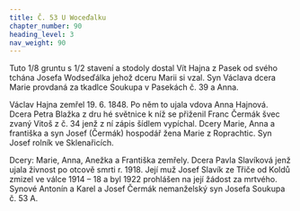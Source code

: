 ```yaml
---
title: Č. 53 U Woceďalku
chapter_number: 90
heading_level: 3
nav_weight: 90
---
```




Tuto 1/8 gruntu s 1/2 stavení a stodoly dostal Vít Hajna z Pasek od svého tchána Josefa Wodseďálka
jehož dceru Marii si vzal. Syn Václava dcera Marie provdaná za tkadlce Soukupa v Pasekách č. 39
a Anna.

Václav Hajna zemřel 19. 6. 1848. Po něm to ujala vdova Anna Hajnová. Dcera Petra Blažka z dru­
hé světnice k níž se přiženil Franc Čermák švec zvaný Vitoš z č. 34 jenž z ní zápis šídlem vypíchal.
Dcery Marie, Anna a františka a syn Josef (Čermák) hospodář žena Marie z Roprachtic. Syn Josef
rolník ve Sklenařicích.

Dcery: Marie, Anna, Anežka a Františka zemřely. Dcera Pavla Slavíková jenž ujala živnost po
otcově smrti r. 1918. Její muž Josef Slavík ze Třiče od Koldů zmizel ve válce 1914 – 18 a byl 1922
prohlášen na její žádost za mrtvého. Synové Antonín a Karel a Josef Čermák nemanželský syn
Josefa Soukupa č. 53 A.

